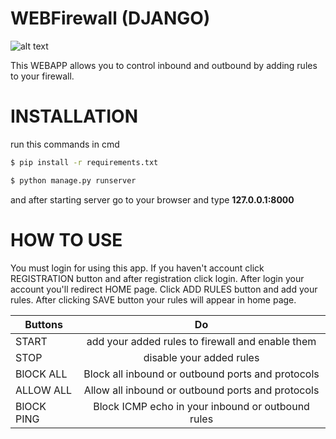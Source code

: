 # WEBFirewall (DJANGO)

![alt text](https://cdn.freelogodesign.org/files/4835a2b3c7814aeb9d0527ea5c23e472/thumb/logo_200x200.png?v=0)

This WEBAPP allows you to control inbound and outbound by adding rules to your firewall. 

# INSTALLATION

run this commands in cmd
```cmd
$ pip install -r requirements.txt
```


```cmd
$ python manage.py runserver
```

and after starting server go to your browser and type **127.0.0.1:8000**

# HOW TO USE

You must login for using this app. If you haven't account click REGISTRATION  button and after registration click login. After login your account you'll redirect HOME page.
Click ADD RULES button and add your rules. After clicking SAVE button your rules will appear in home page.


| Buttons       | Do           |
| ------------- |:-------------:|
| START         | add your added rules to firewall and enable them |
| STOP          | disable your added rules      |
| BlOCK ALL     | Block all inbound or outbound ports and protocols      |
| ALLOW ALL     | Allow all inbound or outbound ports and protocols      |
| BlOCK PING    | Block ICMP echo in your inbound or outbound rules      |
